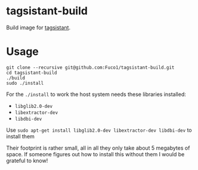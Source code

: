 # tagsistant-build

Build image for [tagsistant](https://github.com/StrumentiResistenti/Tagsistant/).

# Usage

``` shell
git clone --recursive git@github.com:Fuco1/tagsistant-build.git
cd tagsistant-build
./build
sudo ./install
```

For the `./install` to work the host system needs these libraries installed:

* `libglib2.0-dev`
* `libextractor-dev`
* `libdbi-dev`

Use `sudo apt-get install libglib2.0-dev libextractor-dev libdbi-dev` to install them

Their footprint is rather small, all in all they only take about 5 megabytes of space.  If someone figures out how to install this without them I would be grateful to know!
